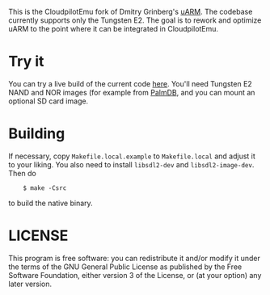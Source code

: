 This is the CloudpilotEmu fork of Dmitry Grinberg's
[uARM](https://github.com/uARM-Palm/uARM). The codebase currently supports only
the Tungsten E2. The goal is to rework and optimize uARM to the point where it
can be integrated in CloudpilotEmu.

# Try it

You can try a live build of the current code
[here](https://cloudpilot-emu.github.io/uarm-preview/). You'll need Tungsten E2
NAND and NOR images
(for example from [PalmDB](https://palmdb.net/app/palm-roms-complete), and you
can mount an optional SD card image.

# Building

If necessary, copy `Makefile.local.example` to `Makefile.local` and adjust it to
your liking. You also need to install `libsdl2-dev` and `libsdl2-image-dev`.
Then do

```
    $ make -Csrc
```

to build the native binary.

# LICENSE

This program is free software: you can redistribute it and/or modify it under
the terms of the GNU General Public License as published by the Free Software
Foundation, either version 3 of the License, or (at your option) any later
version.
